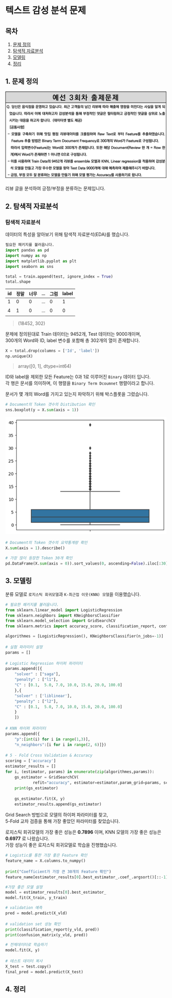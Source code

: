 # 텍스트 감성 분석 문제

## 목차
1. [문제 정의](#1-문제-정의)
2. [탐색적 자료분석](#2-탐색적-자료분석)
3. [모델링](#3-모델링)
4. [정리](#4-정리)

## 1. 문제 정의

![problem](img/2_camp_exam.jpg)

리뷰 글을 분석하여 긍정/부정을 분류하는 문제입니다.  


## 2. 탐색적 자료분석

### 탐색적 자료분석

데이터의 특성을 알아보기 위해 탐색적 자료분석(EDA)를 했습니다.  

```python
필요한 패키지를 불러옵니다.
import pandas as pd
import numpy as np
import matplotlib.pyplot as plt
import seaborn as sns
```

```python
total = train.append(test, ignore_index = True)
total.shape
```

|id|정말|너무|...|그럼|label|
|-|-|-|-|-|-|
|1|0|0|...|0|1|
||||||
|4|1|0|...|0|0|
||||||

> (18452, 302)

문제에 정의된대로 Train 데이터는 9452개, Test 데이터는 9000개이며,  
300개의 Word와 ID, label 변수를 포함해 총 302개의 열이 존재합니다.

```python
X = total.drop(columns = ['Id', 'label'])
np.unique(X)
```
> array([0, 1], dtype=int64)

ID와 label을 제외한 모든 Feature는 0과 1로 이루어진 `Binary` 데이터 입니다.  
각 행은 문서를 의미하며, 이 행렬을 `Binary Term Dcoumnet` 행렬이라고 합니다.  

문서가 몇 개의 Word를 가지고 있는지 파악하기 위해 박스플롯을 그렸습니다.  

```python
# Document의 Token 갯수의 Distibution 확인
sns.boxplot(y = X.sum(axis = 1))
```

![boxplot](img/boxplot.png)


```python
# Document의 Token 갯수의 요약통계량 확인
X.sum(axis = 1).describe()
```




```python
# 가장 많이 등장한 Token 30개 확인
pd.DataFrame(X.sum(axis = 0)).sort_values(0, ascending=False).iloc[:30]
```


## 3. 모델링

분류 모델로 `로지스틱 회귀모델`과 `K-최근접 이웃(KNN) 모델`을 이용했습니다.  

```python
# 필요한 패키지를 불러옵니다.
from sklearn.linear_model import LogisticRegression
from sklearn.neighbors import KNeighborsClassifier
from sklearn.model_selection import GridSearchCV
from sklearn.metrics import accuracy_score, classification_report, confusion_matrix
```

```python
algorithmes = [LogisticRegression(), KNeighborsClassifier(n_jobs=-1)]

# 실험 파라미터 설정
params = []

# Logistic Regression 하이퍼 파라미터
params.append([{
    "solver" : ["saga"],
    "penalty" : ["l1"],
    "C" : [0.1,  5.0, 7.0, 10.0, 15.0, 20.0, 100.0]
    },{
    "solver" : ['liblinear'],
    "penalty" : ["l2"],
    "C" : [0.1,  5.0, 7.0, 10.0, 15.0, 20.0, 100.0]
    }
    ])

# KNN 하이퍼 파라미터
params.append({
    "p":[int(i) for i in range(1,3)],
    "n_neighbors":[i for i in range(2, 6)]})

# 5 - Fold Cross Validation & Accuracy
scoring = ['accuracy']
estimator_results = []
for i, (estimator, params) in enumerate(zip(algorithmes,params)):
    gs_estimator = GridSearchCV(
            refit="accuracy", estimator=estimator,param_grid=params, scoring=scoring, cv=5, verbose=1, n_jobs=4)
    print(gs_estimator)

    gs_estimator.fit(X, y)
    estimator_results.append(gs_estimator)
```

Grid Search 방법으로 모델의 하이퍼 파라미터를 찾고,  
5-Fold 교차 검증을 통해 가장 좋았던 파라미터를 찾았습니다.  

로지스틱 회귀모델의 가장 좋은 성능은 **0.7896** 이며, KNN 모델의 가장 좋은 성능은 **0.6977** 로 나왔습니다.  
가장 성능이 좋은 로지스틱 회귀모델로 학습을 진행했습니다.  

```python
# Logistic를 통한 가장 좋은 Feature 확인
feature_name = X.columns.to_numpy()

print("Coefficient가 가장 큰 30개의 Feature 확인")
feature_name[estimator_results[0].best_estimator_.coef_.argsort()[::-1]][:30]
```

```python
#가장 좋은 모델 설정
model = estimator_results[0].best_estimator_
model.fit(X_train, y_train)
```


```python
# validation 예측
pred = model.predict(X_vld)

# validation set 성능 확인
print(classification_report(y_vld, pred))
print(confusion_matrix(y_vld, pred))
```


```python
# 전체데이터로 학습하기
model.fit(X, y)

# 테스트 데이터 복사
X_test = test.copy()
final_pred = model.predict(X_test)
```




## 4. 정리

